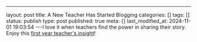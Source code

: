 ---
layout: post
title: A New Teacher Has Started Blogging
categories: []
tags: []
status: publish
type: post
published: true
meta: {}
last_modified_at: 2024-11-01 19:03:54
---I love it when teachers find the power in sharing their story. Enjoy this 
[first year teacher's insight](https://www.learninginsideout.net/2018/12/fall-2018-reflections.html)!
